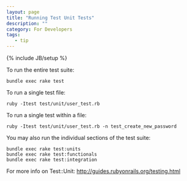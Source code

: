 ```yaml
---
layout: page
title: "Running Test Unit Tests"
description: ""
category: For Developers
tags:
   - tip
---
```

{% include JB/setup %}

To run the entire test suite:

```
bundle exec rake test
```

To run a single test file:

```
ruby -Itest test/unit/user_test.rb
```

To run a single test within a file:

```
ruby -Itest test/unit/user_test.rb -n test_create_new_password
```

You may also run the individual sections of the test suite:

```
bundle exec rake test:units
bundle exec rake test:functionals
bundle exec rake test:integration
```

For more info on Test::Unit: http://guides.rubyonrails.org/testing.html
